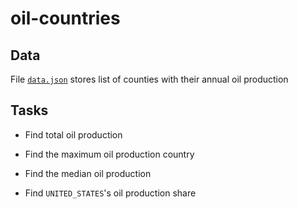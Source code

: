 # oil-countries

## Data

File [`data.json`](data.json) stores list of counties with their annual oil production

## Tasks

- Find total oil production

- Find the maximum oil production country

- Find the median oil production

- Find `UNITED_STATES`'s oil production share
